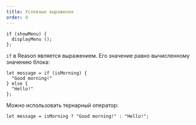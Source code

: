 ```yaml
---
title: Условные выражения
order: 4
---
```


```reason
if (showMenu) {
  displayMenu ();
};
```

`if` в Reason является выражением. Его значение равно вычисленному значению блока:

```reason
let message = if (isMorning) {
  "Good morning!"
} else {
  "Hello!"
};
```

Можно использовать тернарный оператор:

```reason
let message = isMorning ? "Good morning!" : "Hello!";
```
